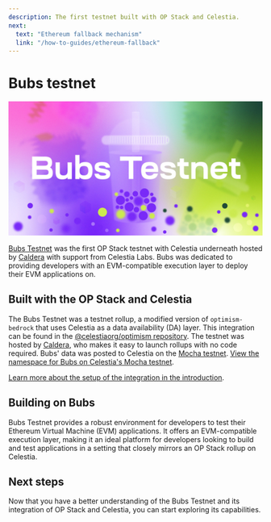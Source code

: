 ```yaml
---
description: The first testnet built with OP Stack and Celestia.
next:
  text: "Ethereum fallback mechanism"
  link: "/how-to-guides/ethereum-fallback"
---
```


# Bubs testnet

![Bubs testnet](/img/Celestia_Bubs_Testnet.jpg)

[Bubs Testnet](https://bubstestnet.com/) was the first
OP Stack testnet with Celestia underneath hosted by
[Caldera](https://caldera.xyz) with support from Celestia Labs. Bubs was dedicated to providing developers with
an EVM-compatible execution layer to deploy their EVM applications on.

## Built with the OP Stack and Celestia

The Bubs Testnet was a testnet rollup, a modified version of
`optimism-bedrock` that uses Celestia as a data availability (DA)
layer. This integration can be found in the
[@celestiaorg/optimism repository](https://github.com/celestiaorg/optimism).
The testnet was hosted by [Caldera](https://caldera.xyz),
who makes it easy to launch rollups with no code required.
Bubs' data was posted to Celestia
on the [Mocha testnet](../how-to-guides/mocha-testnet.md).
[View the namespace for Bubs on Celestia's Mocha testnet](https://mocha-4.celenium.io/namespace/000000000000000000000000000000000000ca1de12ad45362e77e87).

[Learn more about the setup of the integration in
the introduction](./intro-to-op-stack.md#about-the-integration).

## Building on Bubs

Bubs Testnet provides a robust environment for developers to test their
Ethereum Virtual Machine (EVM) applications. It offers an EVM-compatible
execution layer, making it an ideal platform for developers looking to
build and test applications in a setting that closely mirrors an OP Stack
rollup on Celestia.

## Next steps

Now that you have a better understanding of the Bubs Testnet and its integration of OP Stack and Celestia, you can start exploring its capabilities.
